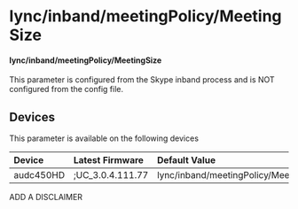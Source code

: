 ﻿---
description: lync/inband/meetingPolicy/MeetingSize
search:
    keywords: ['lync','inband','meetingPolicy','MeetingSize']
---

# lync/inband/meetingPolicy/MeetingSize

#### lync/inband/meetingPolicy/MeetingSize

This parameter is configured from the Skype inband process and is NOT configured from the config file.



## Devices
This parameter is available on the following devices

| Device | Latest Firmware | Default Value |
|:---|:---|:---|
| audc450HD | ;UC_3.0.4.111.77 | lync/inband/meetingPolicy/MeetingSize=10 

ADD A DISCLAIMER
